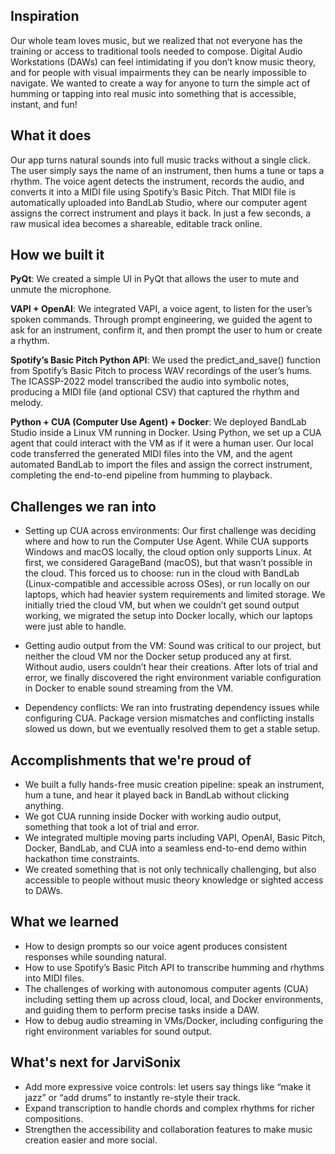 ## Inspiration
Our whole team loves music, but we realized that not everyone has the training or access to traditional tools needed to compose. Digital Audio Workstations (DAWs) can feel intimidating if you don’t know music theory, and for people with visual impairments they can be nearly impossible to navigate. We wanted to create a way for anyone to turn the simple act of humming or tapping into real music into something that is accessible, instant, and fun!

## What it does
Our app turns natural sounds into full music tracks without a single click. The user simply says the name of an instrument, then hums a tune or taps a rhythm. The voice agent detects the instrument, records the audio, and converts it into a MIDI file using Spotify’s Basic Pitch. That MIDI file is automatically uploaded into BandLab Studio, where our computer agent assigns the correct instrument and plays it back. In just a few seconds, a raw musical idea becomes a shareable, editable track online.

## How we built it
**PyQt**: We created a simple UI in PyQt that allows the user to mute and unmute the microphone.

**VAPI + OpenAI**:  We integrated VAPI, a voice agent, to listen for the user’s spoken commands. Through prompt engineering, we guided the agent to ask for an instrument, confirm it, and then prompt the user to hum or create a rhythm.

**Spotify’s Basic Pitch Python API**: We used the predict_and_save() function from Spotify’s Basic Pitch to process WAV recordings of the user’s hums. The ICASSP-2022 model transcribed the audio into symbolic notes, producing a MIDI file (and optional CSV) that captured the rhythm and melody.

**Python + CUA (Computer Use Agent) + Docker**: We deployed BandLab Studio inside a Linux VM running in Docker. Using Python, we set up a CUA agent that could interact with the VM as if it were a human user. Our local code transferred the generated MIDI files into the VM, and the agent automated BandLab to import the files and assign the correct instrument, completing the end-to-end pipeline from humming to playback.

## Challenges we ran into
- Setting up CUA across environments: Our first challenge was deciding where and how to run the Computer Use Agent. While CUA supports Windows and macOS locally, the cloud option only supports Linux. At first, we considered GarageBand (macOS), but that wasn’t possible in the cloud. This forced us to choose: run in the cloud with BandLab (Linux-compatible and accessible across OSes), or run locally on our laptops, which had heavier system requirements and limited storage. We initially tried the cloud VM, but when we couldn’t get sound output working, we migrated the setup into Docker locally, which our laptops were just able to handle.

- Getting audio output from the VM: Sound was critical to our project, but neither the cloud VM nor the Docker setup produced any at first. Without audio, users couldn’t hear their creations. After lots of trial and error, we finally discovered the right environment variable configuration in Docker to enable sound streaming from the VM.

- Dependency conflicts: We ran into frustrating dependency issues while configuring CUA. Package version mismatches and conflicting installs slowed us down, but we eventually resolved them to get a stable setup.

## Accomplishments that we're proud of
- We built a fully hands-free music creation pipeline: speak an instrument, hum a tune, and hear it played back in BandLab without clicking anything.
- We got CUA running inside Docker with working audio output, something that took a lot of trial and error.
- We integrated multiple moving parts including VAPI, OpenAI, Basic Pitch, Docker, BandLab, and CUA into a seamless end-to-end demo within hackathon time constraints.
- We created something that is not only technically challenging, but also accessible to people without music theory knowledge or sighted access to DAWs.

## What we learned
- How to design prompts so our voice agent produces consistent responses while sounding natural.
- How to use Spotify’s Basic Pitch API to transcribe humming and rhythms into MIDI files.
- The challenges of working with autonomous computer agents (CUA) including setting them up across cloud, local, and Docker environments, and guiding them to perform precise tasks inside a DAW.
- How to debug audio streaming in VMs/Docker, including configuring the right environment variables for sound output.

## What's next for JarviSonix
- Add more expressive voice controls: let users say things like “make it jazz” or “add drums” to instantly re-style their track.
- Expand transcription to handle chords and complex rhythms for richer compositions.
- Strengthen the accessibility and collaboration features to make music creation easier and more social.

